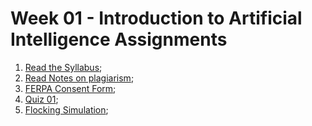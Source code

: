 # Week 01 - Introduction to Artificial Intelligence Assignments

1. [Read the Syllabus](README.md);
2. [Read Notes on plagiarism](blog/posts/NotesOnSubmissions/NotesOnSubmissions.md);
3. [FERPA Consent Form](blog/posts/FerpaCompliance/FerpaCompliance.md);
4. [Quiz 01](quiz/quiz01/quiz01.md);
5. [Flocking Simulation](../assignments/flocking/README.md);